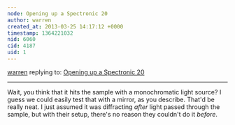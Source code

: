 ```yaml
---
node: Opening up a Spectronic 20
author: warren
created_at: 2013-03-25 14:17:12 +0000
timestamp: 1364221032
nid: 6060
cid: 4187
uid: 1
---
```




[warren](../profile/warren) replying to: [Opening up a Spectronic 20](../notes/warren/2-19-2013/opening-spectronic-20)

----
Wait, you think that it hits the sample with a monochromatic light source? I guess we could easily test that with a mirror, as you describe. That'd be really neat. I just assumed it was diffracting *after* light passed through the sample, but with their setup, there's no reason they couldn't do it *before*.